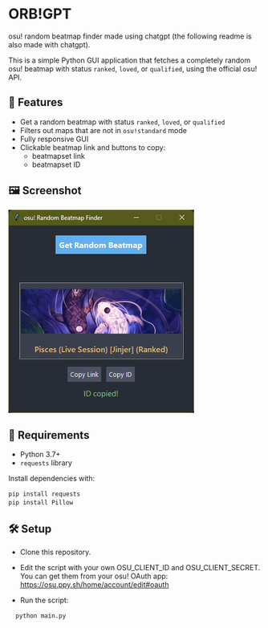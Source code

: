 # ORB!GPT
osu! random beatmap finder made using chatgpt (the following readme is also made with chatgpt).

This is a simple Python GUI application that fetches a completely random osu! beatmap with status `ranked`, `loved`, or `qualified`, using the official osu! API.

## 🔧 Features

- Get a random beatmap with status `ranked`, `loved`, or `qualified`
- Filters out maps that are not in `osu!standard` mode
- Fully responsive GUI
- Clickable beatmap link and buttons to copy:
  - beatmapset link
  - beatmapset ID

## 🖼️ Screenshot

![screenshot](screenshot2.png)

## 🚀 Requirements

- Python 3.7+
- `requests` library

Install dependencies with:

```bash
pip install requests
pip install Pillow
```
## 🛠️ Setup

- Clone this repository.

- Edit the script with your own OSU_CLIENT_ID and OSU_CLIENT_SECRET.
You can get them from your osu! OAuth app: https://osu.ppy.sh/home/account/edit#oauth

- Run the script:
```bash
  python main.py
```
